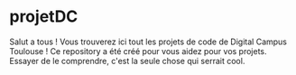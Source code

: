 # projetDC
Salut a tous ! Vous trouverez ici tout les projets de code de Digital Campus Toulouse !
Ce repository a été créé pour vous aidez pour vos projets. Essayer de le comprendre, c'est la seule chose qui serrait cool.


